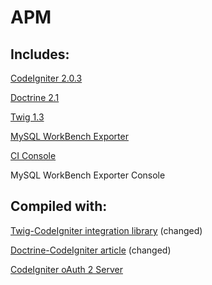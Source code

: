 APM
=========

Includes:
---------

[CodeIgniter 2.0.3](http://codeigniter.com/)

[Doctrine 2.1](http://www.doctrine-project.org/)

[Twig 1.3](http://twig.sensiolabs.org/)

[MySQL WorkBench Exporter](https://github.com/johmue/mysql-workbench-schema-exporter)

[CI Console](https://bitbucket.org/anatooly/ciconsole)

MySQL WorkBench Exporter Console

Compiled with:
--------------
[Twig-CodeIgniter integration library](https://github.com/bmatschullat/Twig-Codeigniter) (changed)

[Doctrine-CodeIgniter article](http://wildlyinaccurate.com/integrating-doctrine-2-with-codeigniter-2/) (changed)

[CodeIgniter oAuth 2 Server](https://github.com/alexbilbie/CodeIgniter-OAuth-2.0-Server)